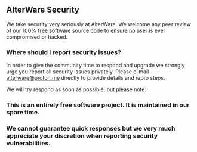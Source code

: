 ## AlterWare Security
We take security very seriously at AlterWare. We welcome any peer review of our 100% free software source code to ensure no user is ever compromised or hacked.

### Where should I report security issues?

In order to give the community time to respond and upgrade we strongly urge you report all security issues privately.
Please e-mail alterware@proton.me directly to provide details and repro steps.

We will try respond as soon as possible, but please note:

### This is an entirely free software project. It is maintained in our spare time.
### We cannot guarantee quick responses but we very much appreciate your discretion when reporting security vulnerabilities.

